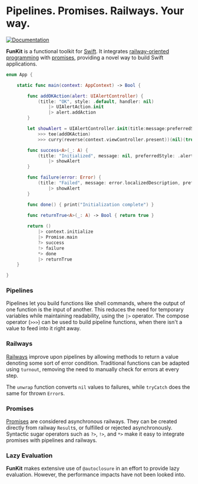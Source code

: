 # Pipelines. Promises. Railways. Your way.
[![Documentation][docs-badge]][docs]

**FunKit** is a functional toolkit for [Swift][swift]. It integrates [railway-oriented programming][railways] with [promises][promises], providing a novel way to build Swift applications.

```swift
enum App {

    static func main(context: AppContext) -> Bool {

        func addOKAction(alert: UIAlertController) {
            (title: "OK", style: .default, handler: nil)
                |> UIAlertAction.init
                |> alert.addAction
        }

        let showAlert = UIAlertController.init(title:message:preferredStyle:)
            >>> tee(addOKAction)
            >>> curry(reverse(context.viewController.present))(nil)(true)

        func success<A>(_: A) {
            (title: "Initialized", message: nil, preferredStyle: .alert)
                |> showAlert
        }

        func failure(error: Error) {
            (title: "Failed", message: error.localizedDescription, preferredStyle: .alert)
                |> showAlert
        }

        func done() { print("Initialization complete") }
        
        func returnTrue<A>(_: A) -> Bool { return true }

        return ()
            |> context.initialize
            |> Promise.main
            ?> success
            !> failure
            *> done
            |> returnTrue
    }

}
```

### Pipelines

Pipelines let you build functions like shell commands, where the output of one function is the input of another. This reduces the need for temporary variables while maintaining readability, using the `|>` operator. The compose operator (`>>>`) can be used to build pipeline functions, when there isn't a value to feed into it right away.

### Railways

[Railways][railways] improve upon pipelines by allowing methods to return a value denoting some sort of error condition. Traditional functions can be adapted using `turnout`, removing the need to manually check for errors at every step.

The `unwrap` function converts `nil` values to failures, while `tryCatch` does the same for thrown `Error`s.

### Promises

[Promises][promises] are considered asynchronous railways. They can be created directly from railway `Result`s, or fulfilled or rejected asynchronously. Syntactic sugar operators such as `?>`, `!>`, and `*>` make it easy to integrate promises with pipelines and railways.

### Lazy Evaluation

**FunKit** makes extensive use of `@autoclosure` in an effort to provide lazy evaluation. However, the performance impacts have not been looked into.

[docs]: https://weebly.github.io/FunKit/
[docs-badge]: https://weebly.github.io/FunKit/badge.svg
[promises]: https://promisesaplus.com/
[railways]: https://fsharpforfunandprofit.com/posts/recipe-part2/
[swift]: https://swift.org/